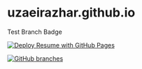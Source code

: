 # uzaeirazhar.github.io

Test Branch Badge

<!-- ![sample run](https://github.com/UzaeirAzhar/uzaeirazhar.github.io/blob/master/.github/workflows/automatic-trigger.yml?event=push) -->

[![Deploy Resume with GitHub Pages](https://github.com/UzaeirAzhar/uzaeirazhar.github.io/actions/workflows/automatic-trigger.yml/badge.png)](https://github.com/UzaeirAzhar/uzaeirazhar.github.io/actions/workflows/automatic-trigger.yml)

[![GitHub branches](https://badgen.net/github/branches/UzaeirAzhar/uzaeirazhar.github.io)](https://github.com/UzaeirAzhar/uzaeirazhar.github.io/)
